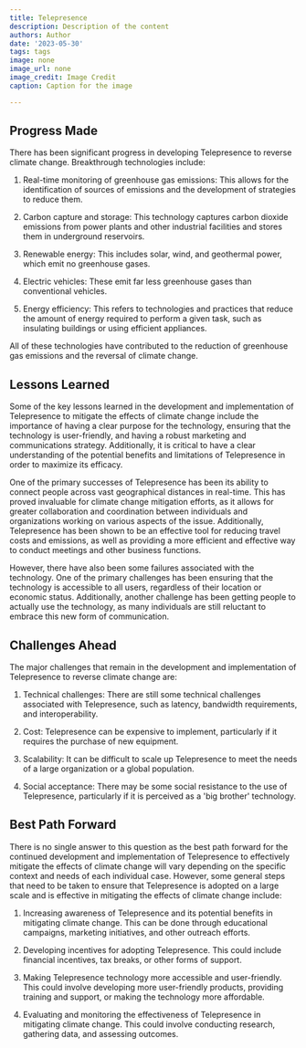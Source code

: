 ```yaml
---
title: Telepresence
description: Description of the content
authors: Author
date: '2023-05-30'
tags: tags
image: none
image_url: none
image_credit: Image Credit
caption: Caption for the image

---
```




## Progress Made

There has been significant progress in developing Telepresence to reverse climate change. Breakthrough technologies include:

1. Real-time monitoring of greenhouse gas emissions: This allows for the identification of sources of emissions and the development of strategies to reduce them.

2. Carbon capture and storage: This technology captures carbon dioxide emissions from power plants and other industrial facilities and stores them in underground reservoirs.

3. Renewable energy: This includes solar, wind, and geothermal power, which emit no greenhouse gases.

4. Electric vehicles: These emit far less greenhouse gases than conventional vehicles.

5. Energy efficiency: This refers to technologies and practices that reduce the amount of energy required to perform a given task, such as insulating buildings or using efficient appliances.

All of these technologies have contributed to the reduction of greenhouse gas emissions and the reversal of climate change.

## Lessons Learned

Some of the key lessons learned in the development and implementation of Telepresence to mitigate the effects of climate change include the importance of having a clear purpose for the technology, ensuring that the technology is user-friendly, and having a robust marketing and communications strategy. Additionally, it is critical to have a clear understanding of the potential benefits and limitations of Telepresence in order to maximize its efficacy.

One of the primary successes of Telepresence has been its ability to connect people across vast geographical distances in real-time. This has proved invaluable for climate change mitigation efforts, as it allows for greater collaboration and coordination between individuals and organizations working on various aspects of the issue. Additionally, Telepresence has been shown to be an effective tool for reducing travel costs and emissions, as well as providing a more efficient and effective way to conduct meetings and other business functions.

However, there have also been some failures associated with the technology. One of the primary challenges has been ensuring that the technology is accessible to all users, regardless of their location or economic status. Additionally, another challenge has been getting people to actually use the technology, as many individuals are still reluctant to embrace this new form of communication.

## Challenges Ahead

The major challenges that remain in the development and implementation of Telepresence to reverse climate change are:

1. Technical challenges: There are still some technical challenges associated with Telepresence, such as latency, bandwidth requirements, and interoperability.

2. Cost: Telepresence can be expensive to implement, particularly if it requires the purchase of new equipment.

3. Scalability: It can be difficult to scale up Telepresence to meet the needs of a large organization or a global population.

4. Social acceptance: There may be some social resistance to the use of Telepresence, particularly if it is perceived as a 'big brother' technology.

## Best Path Forward

There is no single answer to this question as the best path forward for the continued development and implementation of Telepresence to effectively mitigate the effects of climate change will vary depending on the specific context and needs of each individual case. However, some general steps that need to be taken to ensure that Telepresence is adopted on a large scale and is effective in mitigating the effects of climate change include:

1. Increasing awareness of Telepresence and its potential benefits in mitigating climate change. This can be done through educational campaigns, marketing initiatives, and other outreach efforts.

2. Developing incentives for adopting Telepresence. This could include financial incentives, tax breaks, or other forms of support.

3. Making Telepresence technology more accessible and user-friendly. This could involve developing more user-friendly products, providing training and support, or making the technology more affordable.

4. Evaluating and monitoring the effectiveness of Telepresence in mitigating climate change. This could involve conducting research, gathering data, and assessing outcomes.
